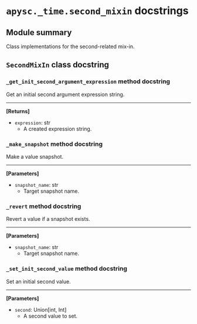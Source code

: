 # `apysc._time.second_mixin` docstrings

## Module summary

Class implementations for the second-related mix-in.

## `SecondMixIn` class docstring

### `_get_init_second_argument_expression` method docstring

Get an initial second argument expression string.<hr>

**[Returns]**

- `expression`: str
  - A created expression string.

### `_make_snapshot` method docstring

Make a value snapshot.<hr>

**[Parameters]**

- `snapshot_name`: str
  - Target snapshot name.

### `_revert` method docstring

Revert a value if a snapshot exists.<hr>

**[Parameters]**

- `snapshot_name`: str
  - Target snapshot name.

### `_set_init_second_value` method docstring

Set an initial second value.<hr>

**[Parameters]**

- `second`: Union[int, Int]
  - A second value to set.